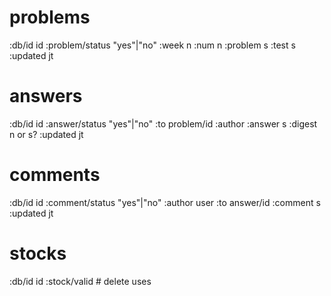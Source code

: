 # problems

:db/id id
:problem/status "yes"|"no"
:week n
:num n
:problem s
:test s
:updated jt


# answers

:db/id id
:answer/status "yes"|"no"
:to problem/id
:author
:answer s
:digest n or s?
:updated jt


# comments

:db/id id
:comment/status "yes"|"no"
:author user
:to answer/id
:comment s
:updated jt


# stocks

:db/id id
:stock/valid # delete uses
